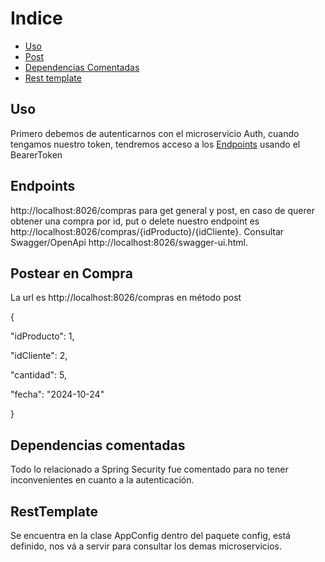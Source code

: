 # Indice
- [Uso](#uso)
- [Post](#postear-en-compra)
- [Dependencias Comentadas](#dependencias-comentadas)
- [Rest template](#resttemplate)

## Uso
Primero debemos de autenticarnos con el microservicio Auth, cuando tengamos nuestro token, tendremos acceso a los [Endpoints](#endpoints) usando el BearerToken

## Endpoints
http://localhost:8026/compras para get general y post, en caso de querer obtener una compra por id, put o delete nuestro endpoint es http://localhost:8026/compras/{idProducto}/{idCliente}.
Consultar Swagger/OpenApi http://localhost:8026/swagger-ui.html.

## Postear en Compra
La url es http://localhost:8026/compras en método post

{

"idProducto": 1,

"idCliente": 2,

"cantidad": 5,

"fecha": "2024-10-24"

}

## Dependencias comentadas

Todo lo relacionado a Spring Security fue comentado para no tener inconvenientes en cuanto a la autenticación.

## RestTemplate
 Se encuentra en la clase AppConfig dentro del paquete config, está definido, nos vá a servir para consultar los demas microservicios.